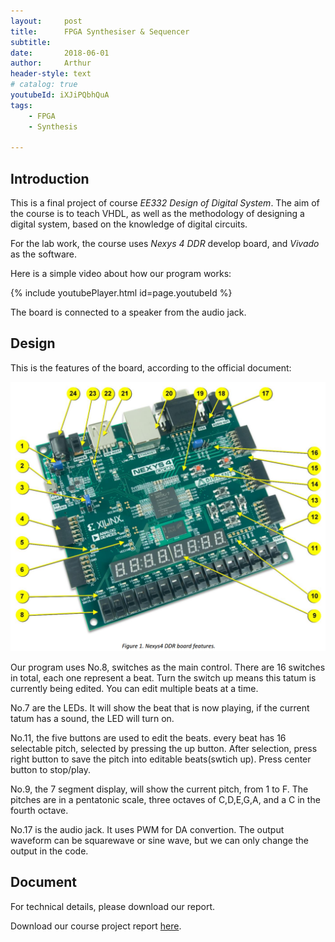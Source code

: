 ```yaml
---
layout:     post
title:      FPGA Synthesiser & Sequencer
subtitle:   
date:       2018-06-01
author:     Arthur
header-style: text
# catalog: true
youtubeId: iXJiPQbhQuA
tags:
    - FPGA
    - Synthesis

---
```


## Introduction

This is a final project of course *EE332 Design of Digital System*. The aim of the course is to teach VHDL, as well as the methodology of designing a digital system, based on the knowledge of digital circuits.

For the lab work, the course uses *Nexys 4 DDR* develop board, and *Vivado* as the software.

Here is a simple video about how our program works:

{% include youtubePlayer.html id=page.youtubeId %}

The board is connected to a speaker from the audio jack.

## Design

This is the features of the board, according to the official document:


![](/img/post-FPGA-plot.png)

Our program uses No.8, switches as the main control. There are 16 switches in total, each one represent a beat. Turn the switch up means this tatum is currently being edited. You can edit multiple beats at a time.

No.7 are the LEDs. It will show the beat that is now playing, if the current tatum has a sound, the LED will turn on.

No.11, the five buttons are used to edit the beats. every beat has 16 selectable pitch, selected by pressing the up button. After selection, press right button to save the pitch into editable beats(swtich up). Press center button to stop/play.

No.9, the 7 segment display, will show the current pitch, from 1 to F. The pitches are in a pentatonic scale, three octaves of C,D,E,G,A, and a C in the fourth octave.

No.17 is the audio jack. It uses PWM for DA convertion. The output waveform can be squarewave or sine wave, but we can only change the output in the code.


## Document

For technical details, please download our report.

Download our course project report [here](https://drive.google.com/open?id=1XROKcsPyorzjFuNwu0GC86kFPOFhOiEx).
